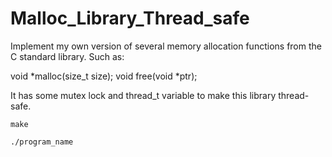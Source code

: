 # Malloc_Library_Thread_safe
Implement my own version of several memory allocation functions from the C standard library. 
Such as:  

void *malloc(size_t size); 
void free(void *ptr);  

It has some mutex lock and thread_t variable to make this library thread-safe.

`make`

`./program_name`
